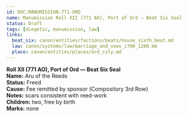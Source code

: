 ```yaml
---
id: DOC:MANUMISSION-771-ORD
name: Manumission Roll XII (771 AO), Port of Ord — Beat Six Seal
status: Draft
tags: [diegetic, manumission, law]
links:
  beat_six: canon/entities/factions/beats/house_sixth_beat.md
  law: canon/systems/law/marriage_and_vows_c700_1200.md
  place: canon/entities/places/ord_city.md
---
```


**Roll XII (771 AO), Port of Ord — Beat Six Seal**  
**Name:** Aru of the Reeds  
**Status:** Freed  
**Cause:** Fee remitted by sponsor (Compository 3rd Row)  
**Notes:** scars consistent with reed-work  
**Children:** two, free by birth  
**Marks:** none
